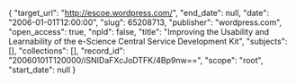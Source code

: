 {
  "target_url": "http://escoe.wordpress.com/", 
  "end_date": null, 
  "date": "2006-01-01T12:00:00", 
  "slug": 65208713, 
  "publisher": "wordpress.com", 
  "open_access": true, 
  "npld": false, 
  "title": "Improving the Usability and Learnability of the e-Science Central Service Development Kit", 
  "subjects": [], 
  "collections": [], 
  "record_id": "20060101T120000/iSNIDaFXcJoDTFK/4Bp9nw==", 
  "scope": "root", 
  "start_date": null
}


